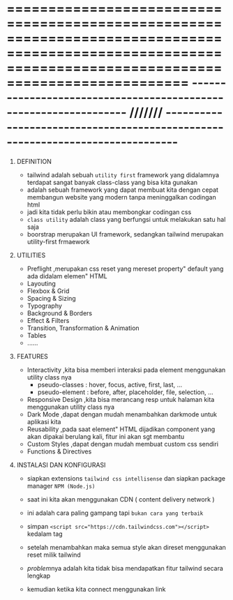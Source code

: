 ========================================================================================================================================================
----------------------------------------------------------------- /////// ------------------------------------------------------------------------------
========================================================================================================================================================

1. DEFINITION
    - tailwind adalah sebuah `utility first` framework yang didalamnya terdapat sangat banyak class-class yang bisa kita gunakan
    - adalah sebuah framework yang dapat membuat kita dengan cepat membangun website yang modern tanpa meninggalkan codingan html
    - jadi kita tidak perlu bikin atau membongkar codingan css
    - `class utility` adalah class yang berfungsi untuk melakukan satu hal saja
    - boorstrap merupakan UI framework, sedangkan tailwind merupakan utility-first frmaework

2. UTILITIES
    - Preflight     ,merupakan css reset yang mereset property" default yang ada didalam elemen" HTML
    - Layouting
    - Flexbox & Grid
    - Spacing & Sizing
    - Typography
    - Background & Borders
    - Effect & Filters
    - Transition, Transformation & Animation
    - Tables
    - ......

3. FEATURES
    - Interactivity         ,kita bisa memberi interaksi pada element menggunakan utility class nya
        + pseudo-classes : hover, focus, active, first, last, ...
        + pseudo-element : before, after, placeholder, file, selection, ...
    - Responsive Design     ,kita bisa merancang resp untuk halaman kita menggunakan utility class nya
    - Dark Mode             ,dapat dengan mudah menambahkan darkmode untuk aplikasi kita
    - Reusability           ,pada saat element" HTML dijadikan component yang akan dipakai berulang kali, fitur ini akan sgt membantu
    - Custom Styles         ,dapat dengan mudah membuat custom css sendiri
    - Functions & Directives

4. INSTALASI DAN KONFIGURASI
    - siapkan extensions `tailwind css intellisense` dan siapkan package manager `NPM (Node.js)`
    - saat ini kita akan menggunakan CDN ( content delivery network )
    - ini adalah cara paling gampang tapi `bukan cara yang terbaik`
    - simpan `<script src="https://cdn.tailwindcss.com"></script>` kedalam tag <head>
    - setelah menambahkan maka semua style akan direset menggunakan reset milik tailwind
    - *problem*nya adalah kita tidak bisa mendapatkan fitur tailwind secara lengkap
    - kemudian ketika kita connect menggunakan link <script> itu ukuran filenya cukup besar sekitaran 400-500 kb
    - kita juga bisa melakukan `costumizing` config

    - cara kedua yaitu bisa menggunakan `tailwind CLI` yaitu command line interface
    - menginstall tailwind menggunakan *npm* , buka terminal
    - inisialisasikan `npm` terlebih dahulu `npm init -y` ( -y untuk membuat requirement terisi secara otomatis )
    - lalu ketikkan `npm install -D tailwindcss`
    - kemudian jalankan inisialisasi tailwind nya `npx tailwindcss init`
    <!-- npm uninstall tailwindcss -->
    - jika muncul error karena tidak ada `postcss` dan `auto prefixer` maka keti di terminal `npm i -D postcss autoprefixer`

    - selanjutnya kita perlu konfigurasi path / lokasi dari file template kita ( html / js yang didalamnya akan digunakan class" tailwind )
    - pada [tailwind.config.js] pada `content` tambahkan dir file nya `./index.html`
    
    - selanjutnya menambahkan `tailwind directives`
    - buat file `input.css` didalamnya tambahkan `@tailwind base; @tailwind components; @tailwind utilities`
    - ini merupakan directives / fungsi yg dimiliki tailwindcss yg ditulis berdasarkan postcss ( ini bukan css biasa )
    - jadi tailwind itu sebelum dijalankan dia akan terlebih dahulu melewati file css ini, begitu lewat dia akan menjalankan tiga
        `directives` atau `three layers of tailwind`
    - untuk `@tailwind base` adalah tailwind akan mereset semua style dari browser
    - untuk `@tailwind components` adalah tailwind akan meminta component didalam library nya
    - untuk `@tailwind utilities` adalah tailwind class-class utility yg nantinya akan digunakan
    - jika nanti kita punya `component sendiri` atau `konfigurasi lain`, bisa disimpan disini

    - selanjutnya menjalankan proses build nya
    - bikin file css akhir yang akan digunakan oleh web
    - ketik `npx tailwindcss -i ./src/input.css -o ./dist/output.css --watch`
    - abaikan *warn* itu karena kita belum menuliskan utility tailwind didalam web
    - sekarang ada file baru bernama `output.css` berisi css hasil dari tailwind yg nge compile isi dari `input.css` menjadi `output.css`
    - pada [index.html] tambahkan link yang mengarah ke `output.css`

    - buat folder [src], buat folder [css] didalamnya
    - masukkan `input.css` kedalam [css]
    - buat folder [public]
    - masukkan `index.html` kedalam [public]
    *delete file output.css*

    - pada [tailwindcss.config.js] pada `content` tambahkan `./public/**/*.{html,js}`
    - bacanya, folder root masuk ke `public` lalu `apapun folder didalamnya` lalu `apapun file didalamnya` selama ekstensionnya `html & js`
    - ketik `npx tailwindcss -i ./src/css/input.css -o ./public/css/style.css --watch`

    - untuk memudahkan building
    - buka [package.json] bagian `scripts` tambahkan `keyword` `dev` lalu `npx tailwindcss -i ./src/css/input.css -o ./public/css/style.css --watch`
    - untuk memudahkan pengetikan

    *lakukan ini ketika website benar benar sdh selesai*
    - ketikkan `npx tailwindcss -o ./public/css/final.css --minify` untuk lebih menghemat penyimpanan

    - selesai melakukan penginstalan menggunakan metode CLI